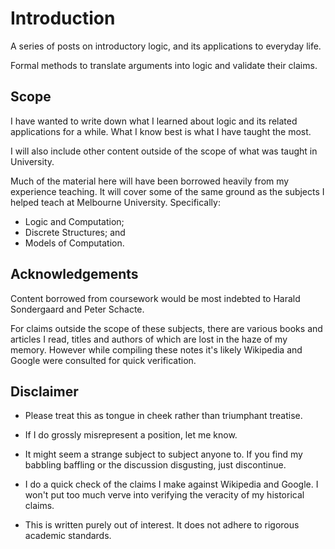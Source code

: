Introduction
============

A series of posts on introductory logic, and its applications to everyday life.

Formal methods to translate arguments into logic and validate their claims.

Scope
-----

I have wanted to write down what I learned about logic and its related
applications for a while. What I know best is what I have taught the most.

I will also include other content outside of the scope of what was taught in
University.

Much of the material here will have been borrowed heavily from my experience
teaching. It will cover some of the same ground as the subjects I helped teach
at Melbourne University. Specifically:
* Logic and Computation;
* Discrete Structures; and
* Models of Computation.

Acknowledgements
----------------

Content borrowed from coursework would be most indebted to Harald Sondergaard
and Peter Schacte.

For claims outside the scope of these subjects, there are various books and
articles I read, titles and authors of which are lost in the haze of my memory.
However while compiling these notes it's likely Wikipedia and Google were
consulted for quick verification.

Disclaimer
----------

* Please treat this as tongue in cheek rather than triumphant treatise. 

* If I do grossly misrepresent a position, let me know.

* It might seem a strange subject to subject anyone to. If you find my babbling
  baffling or the discussion disgusting, just discontinue.

* I do a quick check of the claims I make against Wikipedia and Google. I
  won't put too much verve into verifying the veracity of my historical claims.

* This is written purely out of interest. It does not adhere to rigorous
  academic standards.


